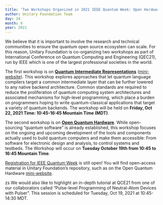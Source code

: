 ```yaml
---
title: 'Two Workshops Organized in 2021 IEEE Quantum Week: Open Hardware and Intermediate Representations'
author: Unitary Foundation Team
day: 24
month: 9
year: 2021
---
```


We believe that it is important to involve the research and technical communities to ensure the quantum open source ecosystem can scale. For this reason, Unitary Foundation is co-organizing two workshops as part of International Conference on Quantum Computing and Engineering (QEC21), run by IEEE which is one of the largest professional societies in the world.  
  
The first workshop is on [**Quantum Intermediate Representations**](https://qce.quantum.ieee.org/workshops-program/#alexandermccaskey) ([mini-website](https://unitaryfund.github.io/quantum-intermediate-rep-workshop/)). This workshop explores approaches that let quantum language compilers target a common intermediate layer that can be further lowered to any native backend architecture. Common standards are required to reduce the proliferation of quantum computing system architectures and associated mechanisms for high-level programming, which place a burden on programmers hoping to write quantum-classical applications that target a variety of quantum backends. The workshop will be held on **Friday, Oct 22, 2021 Time: 10:45-16:45 Mountain Time (MDT)**.  
  
The second workshop is on [**Open Quantum Hardware**](https://qce.quantum.ieee.org/workshops-program/#nathanshammah). While open-sourcing “quantum software” is already established, this workshop focuses on the ongoing and upcoming development of the tools and components actually used to build quantum computers and make them accessible: From software for electronic design and analysis, to control systems and testbeds. The Workshop will occur on **Tuesday October 19th from 10:45 to 16:45 Mountain Time**.  

[Registration for IEEE Quantum Week](https://qce.quantum.ieee.org/registration/registration-overview/) is still open! You will find open-access material in Unitary Foundation’s repository, such as on the Open Quantum Hardware [mini-website](https://unitaryfund.github.io/openquantumhardware-workshop/).

zs We would also like to highlight an in-depth tutorial at QCE21 from one of our collaborators called “Pulse-level Programming of Neutral-Atom Devices with Pulser”. This session is scheduled for Tuesday, Oct 19, 2021 at 10:45-14:30 MDT.
